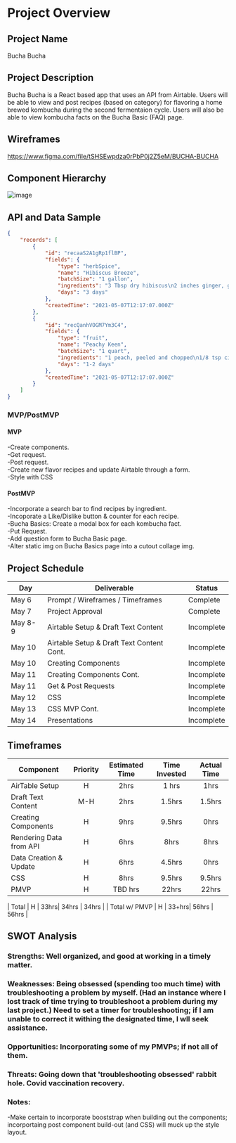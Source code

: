 # Project Overview

## Project Name

Bucha Bucha

## Project Description

Bucha Bucha is a React based app that uses an API from Airtable. Users will be able to view and post recipes (based on category) for flavoring a home brewed kombucha during the second fermentaion cycle. Users will also be able to view kombucha facts on the Bucha Basic (FAQ) page.

## Wireframes

https://www.figma.com/file/tSHSEwpdza0rPbP0j2Z5eM/BUCHA-BUCHA

## Component Hierarchy

![image](https://user-images.githubusercontent.com/59977555/117818373-87b9a200-b236-11eb-88bd-80511c03e461.png)

## API and Data Sample

```json
{
    "records": [
        {
            "id": "recaaS2A1gRp1flBP",
            "fields": {
                "type": "herbSpice",
                "name": "Hibiscus Breeze",
                "batchSize": "1 gallon",
                "ingredients": "3 Tbsp dry hibiscus\n2 inches ginger, grated\n1 lime, grated",
                "days": "3 days"
            },
            "createdTime": "2021-05-07T12:17:07.000Z"
        },
        {
            "id": "recQanhVOGM7Ym3C4",
            "fields": {
                "type": "fruit",
                "name": "Peachy Keen",
                "batchSize": "1 quart",
                "ingredients": "1 peach, peeled and chopped\n1/8 tsp cinnamon\npinch of ginger",
                "days": "1-2 days"
            },
            "createdTime": "2021-05-07T12:17:07.000Z"
        }
    ]
}

```

### MVP/PostMVP

#### MVP 

-Create components. <br>
-Get request.<br>
-Post request.<br>
-Create new flavor recipes and update Airtable through a form.<br>
-Style with CSS


#### PostMVP  

-Incorporate a search bar to find recipes by ingredient.<br>
-Incoporate a Like/Dislike button & counter for each recipe.<br>
-Bucha Basics: Create a modal box for each kombucha fact.<br>
-Put Request.<br>
-Add question form to Bucha Basic page.<br>
-Alter static img on Bucha Basics page into a cutout collage img.


## Project Schedule

|  Day | Deliverable | Status
|---|---| ---|
|May 6| Prompt / Wireframes / Timeframes | Complete
|May 7| Project Approval | Complete
|May 8-9 | Airtable Setup & Draft Text Content | Incomplete
|May 10 | Airtable Setup & Draft Text Content Cont. | Incomplete
|May 10  | Creating Components | Incomplete
|May 11 | Creating Components Cont. | Incomplete
|May 11 | Get & Post Requests | Incomplete
|May 12|  CSS  | Incomplete
|May 13| CSS MVP Cont. | Incomplete
|May 14| Presentations | Incomplete

## Timeframes

| Component | Priority | Estimated Time | Time Invested | Actual Time |
| --- | :---: |  :---: | :---: | :---: |
| AirTable Setup | H | 2hrs| 1 hrs | 1hrs |
| Draft Text Content | M-H  | 2hrs| 1.5hrs | 1.5hrs |
| Creating Components | H | 9hrs| 9.5hrs | 0hrs |
| Rendering Data from API | H | 6hrs| 8hrs | 8hrs |
| Data Creation & Update | H | 6hrs| 4.5hrs | 0hrs |
| CSS  | H | 8hrs| 9.5hrs | 9.5hrs |
| PMVP  | H | TBD hrs| 22hrs | 22hrs |

| Total | H | 33hrs| 34hrs | 34hrs |
| Total w/ PMVP | H | 33+hrs| 56hrs | 56hrs |

## SWOT Analysis

### Strengths:  Well organized, and good at working in a timely matter.

### Weaknesses:  Being obsessed (spending too much time) with troubleshooting a problem by myself. (Had an instance where I lost track of time trying to troubleshoot a problem during my last project.) Need to set a timer for troubleshooting; if I am unable to correct it withing the designated time, I wll seek assistance.

### Opportunities:  Incorporating some of my PMVPs; if not all of them.

### Threats:  Going down that 'troubleshooting obsessed' rabbit hole.  Covid vaccination recovery.

### Notes:  
-Make certain to incorporate booststrap when building out the components; incorportaing post component build-out (and CSS) will muck up the style layout.  
